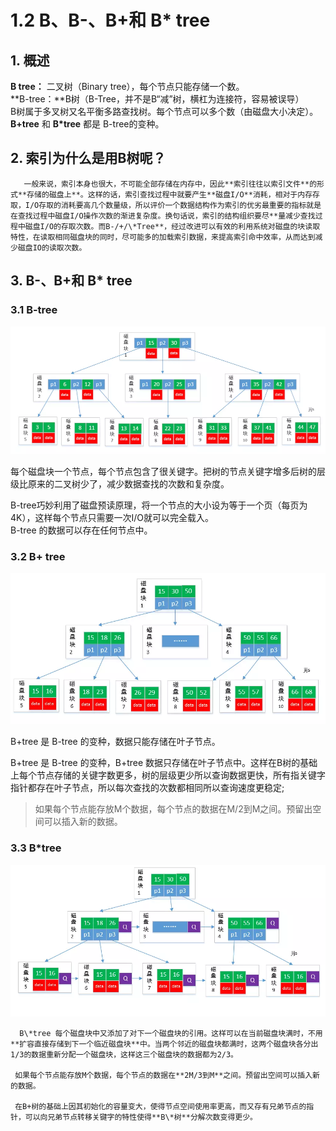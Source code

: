 # 1.2 B、B-、B+和 B\* tree

## 1. 概述

 **B tree：** 二叉树（Binary tree），每个节点只能存储一个数。  
 **B-tree：**B树（B-Tree，并不是B“减”树，横杠为连接符，容易被误导）  
 B树属于多叉树又名平衡多路查找树。每个节点可以多个数（由磁盘大小决定）。  
 **B+tree** 和 **B\*tree** 都是 B-tree的变种。

## 2. 索引为什么是用B树呢？

       一般来说，索引本身也很大，不可能全部存储在内存中，因此**索引往往以索引文件**的形式**存储的磁盘上**。这样的话，索引查找过程中就要产生**磁盘I/O**消耗，相对于内存存取，I/O存取的消耗要高几个数量级，所以评价一个数据结构作为索引的优劣最重要的指标就是在查找过程中磁盘I/O操作次数的渐进复杂度。换句话说，索引的结构组织要尽**量减少查找过程中磁盘I/O的存取次数。而B-/+/\*Tree**，经过改进可以有效的利用系统对磁盘的块读取特性，在读取相同磁盘块的同时，尽可能多的加载索引数据，来提高索引命中效率，从而达到减少磁盘IO的读取次数。

## 3. B-、B+和 B\* tree

### 3.1 B-tree

![](../../.gitbook/assets/image%20%2834%29.png)

每个磁盘块一个节点，每个节点包含了很关键字。把树的节点关键字增多后树的层级比原来的二叉树少了，减少数据查找的次数和复杂度。

B-tree巧妙利用了磁盘预读原理，将一个节点的大小设为等于一个页（每页为4K），这样每个节点只需要一次I/O就可以完全载入。  
 B-tree 的数据可以存在任何节点中。

### 3.2 B+ tree

![](../../.gitbook/assets/image%20%28144%29.png)

B+tree 是 B-tree 的变种，数据只能存储在叶子节点。

B+tree 是 B-tree 的变种，B+tree 数据只存储在叶子节点中。这样在B树的基础上每个节点存储的关键字数更多，树的层级更少所以查询数据更快，所有指关键字指针都存在叶子节点，所以每次查找的次数都相同所以查询速度更稳定;

> 如果每个节点能存放M个数据，每个节点的数据在M/2到M之间。预留出空间可以插入新的数据。

### 3.3 B\*tree

![](../../.gitbook/assets/image%20%28253%29.png)

      B\*tree 每个磁盘块中又添加了对下一个磁盘块的引用。这样可以在当前磁盘块满时，不用**扩容直接存储到下一个临近磁盘块**中。当两个邻近的磁盘块都满时，这两个磁盘块各分出1/3的数据重新分配一个磁盘块，这样这三个磁盘块的数据都为2/3。

     如果每个节点能存放M个数据，每个节点的数据在**2M/3到M**之间。预留出空间可以插入新的数据。

     在B+树的基础上因其初始化的容量变大，使得节点空间使用率更高，而又存有兄弟节点的指针，可以向兄弟节点转移关键字的特性使得**B\*树**分解次数变得更少。

